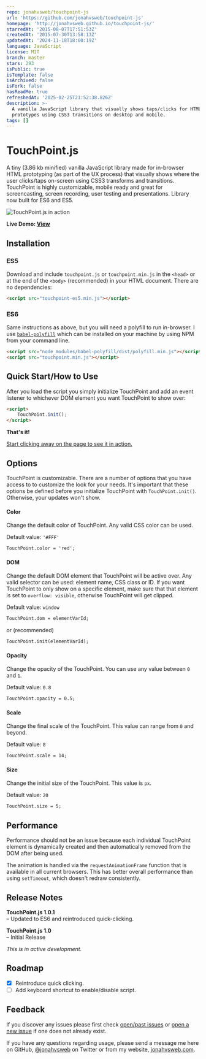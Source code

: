 ```yaml
---
repo: jonahvsweb/touchpoint-js
url: 'https://github.com/jonahvsweb/touchpoint-js'
homepage: 'http://jonahvsweb.github.io/touchpoint-js/'
starredAt: '2015-08-07T17:51:53Z'
createdAt: '2015-07-30T13:58:13Z'
updatedAt: '2024-11-18T18:00:19Z'
language: JavaScript
license: MIT
branch: master
stars: 293
isPublic: true
isTemplate: false
isArchived: false
isFork: false
hasReadMe: true
refreshedAt: '2025-02-25T21:52:38.826Z'
description: >-
  A vanilla JavaScript library that visually shows taps/clicks for HTML
  prototypes using CSS3 transitions on desktop and mobile.
tags: []
---
```


# TouchPoint.js

A tiny (3.86 kb minified) vanilla JavaScript library made for in-browser HTML prototyping (as part of the UX process) that visually shows where the user clicks/taps on-screen using CSS3 transforms and transitions. TouchPoint is highly customizable, mobile ready and great for screencasting, screen recording, user testing and presentations. Library now built for ES6 and ES5. 

![TouchPoint.js in action](http://lighthouseux.com/in-the-lab/lib/touchpoint-js/touchpoint-js-intro.gif "TouchPoint.js in action")

**Live Demo: [View](http://lighthouseux.com/in-the-lab/lib/touchpoint-js/demo.html)**

## Installation

### ES5

Download and include `touchpoint.js` or `touchpoint.min.js` in the `<head>` or at the end of the `<body>` (recommended) in your HTML document. There are no dependencies:

```html
<script src="touchpoint-es5.min.js"></script>
```

### ES6

Same instructions as above, but you will need a polyfill to run in-browser. I use [`babel-polyfill`](https://www.npmjs.com/package/babel-polyfill) which can be installed on your machine by using NPM from your command line. 

```html
<script src="node_modules/babel-polyfill/dist/polyfill.min.js"></script>
<script src="touchpoint.min.js"></script>
```

## Quick Start/How to Use
After you load the script you simply initialize TouchPoint and add an event listener to whichever DOM element you want TouchPoint to show over: 

```html
<script>
	TouchPoint.init();
</script>
```

**That's it!**

[Start clicking away on the page to see it in action.](http://lighthouseux.com/in-the-lab/lib/touchpoint-js/basic-demo.html)

## Options
TouchPoint is customizable. There are a number of options that you have access to to customize the look for your needs. It's important that these options be defined before you initialize TouchPoint with `TouchPoint.init()`. Otherwise, your updates won't show.

#### Color
Change the default color of TouchPoint. Any valid CSS color can be used. 

Default value: `'#FFF'`
```html
TouchPoint.color = 'red';
```

#### DOM
Change the default DOM element that TouchPoint will be active over. Any valid selector can be used: element name, CSS class or ID. If you want TouchPoint to only show on a specific element, make sure that that element is set to `overflow: visible`, otherwise TouchPoint will get clipped.

Default value: `window`
```html
TouchPoint.dom = elementVarId;
```

or (recommended)

```html
TouchPoint.init(elementVarId);
```

#### Opacity
Change the opacity of the TouchPoint. You can use any value between `0` and `1`. 

Default value: `0.8`
```html
TouchPoint.opacity = 0.5;
```

#### Scale
Change the final scale of the TouchPoint. This value can range from `0` and beyond. 

Default value: `8`
```html
TouchPoint.scale = 14;
```

#### Size
Change the initial size of the TouchPoint. This value is `px`. 

Default value: `20`
```html
TouchPoint.size = 5;
```

## Performance
Performance should not be an issue because each individual TouchPoint element is dynamically created and then automatically removed from the DOM after being used. 

The animation is handled via the `requestAnimationFrame` function that is available in all current browsers. This has better overall performance than using `setTimeout`, which doesn't redraw consistently. 

## Release Notes
**TouchPoint.js 1.0.1**   
– Updated to ES6 and reintroduced quick-clicking.   

**TouchPoint.js 1.0**   
– Initial Release       

*This is in active development.*

## Roadmap
- [X] Reintroduce quick clicking.
- [ ] Add keyboard shortcut to enable/disable script.

## Feedback
If you discover any issues please first check [open/past issues](https://github.com/jonahvsweb/touchpoint-js/issues) or [open a new issue](https://github.com/jonahvsweb/touchpoint-js/issues/new) if one does not already exist.

If you have any questions regarding usage, please send a message me here on GitHub, [@jonahvsweb](https://twitter.com/jonahvsweb) on Twitter or from my website, [jonahvsweb.com](http://jonahvsweb.com).

